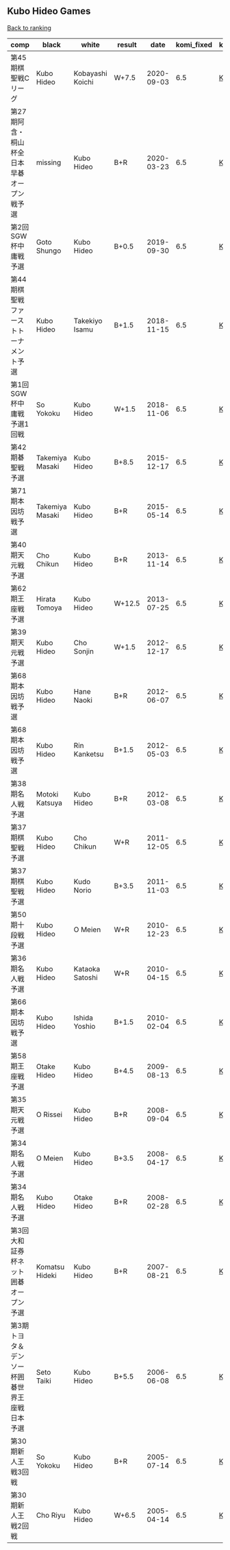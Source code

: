 ## Kubo Hideo Games

[Back to ranking](index.md)




| **comp** | **black** | **white** | **result** | **date** | **komi_fixed** | **kifu** | 
| --- | --- | --- | --- | --- | --- | --- |
| 第45期棋聖戦Cリーグ | Kubo Hideo | Kobayashi Koichi | W+7.5 | 2020-09-03 | 6.5 | [Kifu](https://kifudepot.net/kifucontents.php?id=P4Hwn6i8sUTxOyEySt1MqQ%3D%3D) | 
| 第27期阿含・桐山杯全日本早碁オープン戦予選 | missing | Kubo Hideo | B+R | 2020-03-23 | 6.5 | [Kifu](https://kifudepot.net/kifucontents.php?id=kbrd9yBKYc6j2%2BPnx2hx3A%3D%3D) | 
| 第2回SGW杯中庸戦予選 | Goto Shungo | Kubo Hideo | B+0.5 | 2019-09-30 | 6.5 | [Kifu](https://kifudepot.net/kifucontents.php?id=JV6qMGjXWnl51B7B8UHuZQ%3D%3D) | 
| 第44期棋聖戦ファーストトーナメント予選 | Kubo Hideo | Takekiyo Isamu | B+1.5 | 2018-11-15 | 6.5 | [Kifu](https://kifudepot.net/kifucontents.php?id=VDVVpc2z5exTSy8z0sMplA%3D%3D) | 
| 第1回SGW杯中庸戦予選1回戦 | So Yokoku | Kubo Hideo | W+1.5 | 2018-11-06 | 6.5 | [Kifu](https://kifudepot.net/kifucontents.php?id=jDx7b9c%2B6%2B0IFhfMZxmHww%3D%3D) | 
| 第42期碁聖戦予選 | Takemiya Masaki | Kubo Hideo | B+8.5 | 2015-12-17 | 6.5 | [Kifu](https://kifudepot.net/kifucontents.php?id=m3A4c%2BWiGiMmbmh1Jdd1vQ%3D%3D) | 
| 第71期本因坊戦予選 | Takemiya Masaki | Kubo Hideo | B+R | 2015-05-14 | 6.5 | [Kifu](https://kifudepot.net/kifucontents.php?id=Dtxucnlz1iB5wwX9JhfVUg%3D%3D) | 
| 第40期天元戦予選 | Cho Chikun | Kubo Hideo | B+R | 2013-11-14 | 6.5 | [Kifu](https://kifudepot.net/kifucontents.php?id=Ix%2FzI2dUq29uElqpbp5ZYw%3D%3D) | 
| 第62期王座戦予選 | Hirata Tomoya | Kubo Hideo | W+12.5 | 2013-07-25 | 6.5 | [Kifu](https://kifudepot.net/kifucontents.php?id=DlfV5qIq1nc3DBO9cEua8w%3D%3D) | 
| 第39期天元戦予選 | Kubo Hideo | Cho Sonjin | W+1.5 | 2012-12-17 | 6.5 | [Kifu](https://kifudepot.net/kifucontents.php?id=dKIWEKN0ZWev6QMksEYbIA%3D%3D) | 
| 第68期本因坊戦予選 | Kubo Hideo | Hane Naoki | B+R | 2012-06-07 | 6.5 | [Kifu](https://kifudepot.net/kifucontents.php?id=9C7Od5u%2BXhyOJjMHZV4a1g%3D%3D) | 
| 第68期本因坊戦予選 | Kubo Hideo | Rin Kanketsu | B+1.5 | 2012-05-03 | 6.5 | [Kifu](https://kifudepot.net/kifucontents.php?id=4eDDzKou%2FSqVzjZZskszuA%3D%3D) | 
| 第38期名人戦予選 | Motoki Katsuya | Kubo Hideo | B+R | 2012-03-08 | 6.5 | [Kifu](https://kifudepot.net/kifucontents.php?id=mgjS37tnIqKmj907yoSoUA%3D%3D) | 
| 第37期棋聖戦予選 | Kubo Hideo | Cho Chikun | W+R | 2011-12-05 | 6.5 | [Kifu](https://kifudepot.net/kifucontents.php?id=aXENa2hM27EY5Ph5rBBYJQ%3D%3D) | 
| 第37期棋聖戦予選 | Kubo Hideo | Kudo Norio | B+3.5 | 2011-11-03 | 6.5 | [Kifu](https://kifudepot.net/kifucontents.php?id=HTIGyNMMZwLuK7%2FiUiqeDQ%3D%3D) | 
| 第50期十段戦予選 | Kubo Hideo | O Meien | W+R | 2010-12-23 | 6.5 | [Kifu](https://kifudepot.net/kifucontents.php?id=lkb1N52EkT0BS8G9or%2B83w%3D%3D) | 
| 第36期名人戦予選 | Kubo Hideo | Kataoka Satoshi | W+R | 2010-04-15 | 6.5 | [Kifu](https://kifudepot.net/kifucontents.php?id=E42fIK1Ig4ZuZLqczlvM%2Fw%3D%3D) | 
| 第66期本因坊戦予選 | Kubo Hideo | Ishida Yoshio | B+1.5 | 2010-02-04 | 6.5 | [Kifu](https://kifudepot.net/kifucontents.php?id=I4%2BtCDAnGHW7MmksXoZueQ%3D%3D) | 
| 第58期王座戦予選 | Otake Hideo | Kubo Hideo | B+4.5 | 2009-08-13 | 6.5 | [Kifu](https://kifudepot.net/kifucontents.php?id=oHztBz1%2BjWupJdNgmOe08Q%3D%3D) | 
| 第35期天元戦予選 | O Rissei | Kubo Hideo | B+R | 2008-09-04 | 6.5 | [Kifu](https://kifudepot.net/kifucontents.php?id=9Dss%2B71N0HeJ6bkJR7KNvA%3D%3D) | 
| 第34期名人戦予選 | O Meien | Kubo Hideo | B+3.5 | 2008-04-17 | 6.5 | [Kifu](https://kifudepot.net/kifucontents.php?id=9ikMHuMvTfPM%2BcJko%2BZykg%3D%3D) | 
| 第34期名人戦予選 | Kubo Hideo | Otake Hideo | B+R | 2008-02-28 | 6.5 | [Kifu](https://kifudepot.net/kifucontents.php?id=SMi4iX6bKB3RYlJRQBpR5Q%3D%3D) | 
| 第3回大和証券杯ネット囲碁オープン予選 | Komatsu Hideki | Kubo Hideo | B+R | 2007-08-21 | 6.5 | [Kifu](https://kifudepot.net/kifucontents.php?id=EVgJOcO7V4YWpu6m1SGMzA%3D%3D) | 
| 第3期トヨタ＆デンソー杯囲碁世界王座戦日本予選 | Seto Taiki | Kubo Hideo | B+5.5 | 2006-06-08 | 6.5 | [Kifu](https://kifudepot.net/kifucontents.php?id=IjOH2CIb7TqyupMpgJ8eNQ%3D%3D) | 
| 第30期新人王戦3回戦 | So Yokoku | Kubo Hideo | B+R | 2005-07-14 | 6.5 | [Kifu](https://kifudepot.net/kifucontents.php?id=kadWxFKDrptzYnffpinmOQ%3D%3D) | 
| 第30期新人王戦2回戦 | Cho Riyu | Kubo Hideo | W+6.5 | 2005-04-14 | 6.5 | [Kifu](https://kifudepot.net/kifucontents.php?id=1e6RV9NJlK3J4iA6TLXi6Q%3D%3D) |





